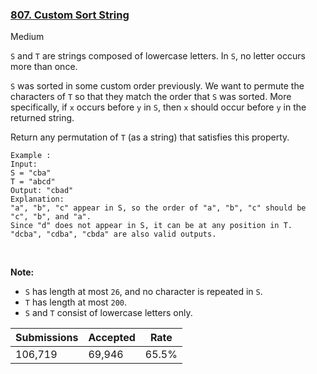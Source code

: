 ### [807. Custom Sort String](https://leetcode.com/problems/custom-sort-string/)

Medium

`` S `` and `` T `` are strings composed of lowercase letters. In `` S ``, no letter occurs more than once.

`` S `` was sorted in some custom order previously. We want to permute the characters of `` T `` so that they match the order that `` S `` was sorted. More specifically, if `` x `` occurs before `` y `` in `` S ``, then `` x `` should occur before `` y `` in the returned string.

Return any permutation of `` T `` (as a string) that satisfies this property.

```
Example :
Input: 
S = "cba"
T = "abcd"
Output: "cbad"
Explanation: 
"a", "b", "c" appear in S, so the order of "a", "b", "c" should be "c", "b", and "a". 
Since "d" does not appear in S, it can be at any position in T. "dcba", "cdba", "cbda" are also valid outputs.
```

 

__Note:__

*   `` S `` has length at most `` 26 ``, and no character is repeated in `` S ``.
*   `` T `` has length at most `` 200 ``.
*   `` S `` and `` T `` consist of lowercase letters only.

| Submissions    | Accepted     | Rate   |
| -------------- | ------------ | ------ |
| 106,719 | 69,946 | 65.5% |